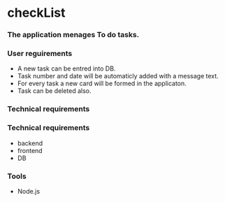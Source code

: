 # checkList

### The application menages To do tasks.

### User reguirements
- A new task can be entred into DB. 
- Task number and date will be automaticly added with a message text. 
- For every task a new card will be formed in the applicaton.
- Task can be deleted also. 

### Technical  requirements

### Technical requirements
- backend
- frontend
- DB

### Tools
- Node.js
